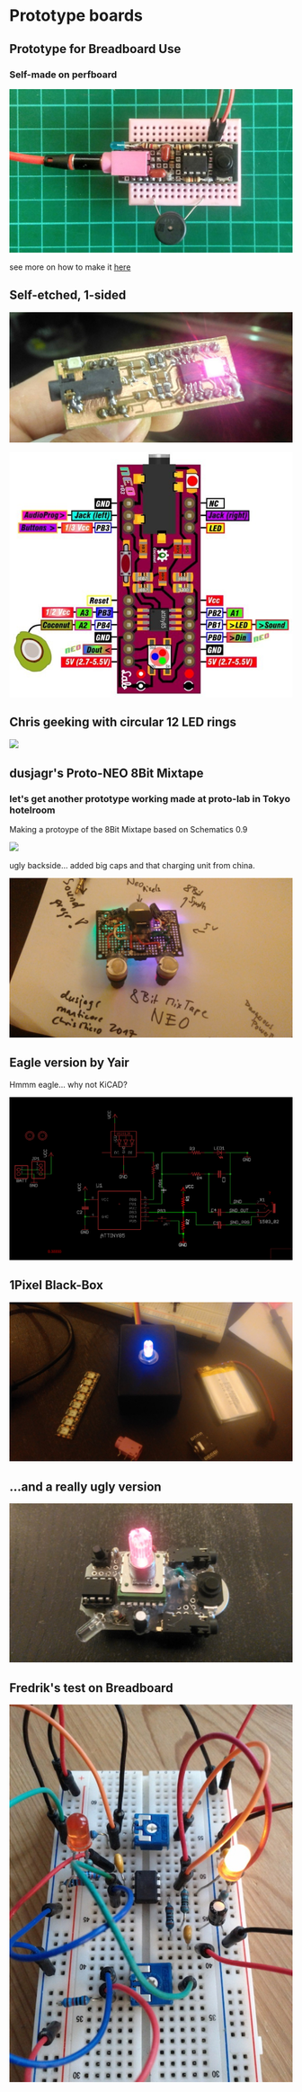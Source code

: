 # Prototype boards

## Prototype for Breadboard Use

### Self-made on perfboard

![](images/boards/Perfboard_NEO-Coconut.jpg)

see more on how to make it [here](https://github.com/8BitMixtape/8Bit-Mixtape-NEO/wiki/MYOB---Make-Your-Own-Board)

## Self-etched, 1-sided

![](images/boards/MakeYourOwn_SMD_Edition_finished.jpg)

![](images/boards/Pins_NEO-Coconut_v03.jpg)

## Chris geeking with circular 12 LED rings

![](https://github.com/8BitMixtape/8bitMixTape-SoundProg2085/raw/master/boards/images_schematics/8BitMixTapeClone.PNG)

## dusjagr's Proto-NEO 8Bit Mixtape

### let's get another prototype working made at proto-lab in Tokyo hotelroom

Making a protoype of the 8Bit Mixtape based on Schematics 0.9  

![](https://github.com/8BitMixtape/8bitMixTape-SoundProg2085/raw/master/boards/images_schematics/dusjagr_prototype_tokyo.jpg)

ugly backside... added big caps and that charging unit from china.  

![](images/photos/Attiny_NEO_PowerManagement.jpg)

## Eagle version by Yair

Hmmm eagle... why not KiCAD?

![](images/schematics/ejfuyta.png)


## 1Pixel Black-Box

![](images/boards/SinglePixelPot-NEO.jpg)

## ...and a really ugly version

![](images/boards/SinglePixelPot-NEO_old.jpg)

## Fredrik's test on Breadboard

![](images/photos/Fredrik_prototype.jpg)



